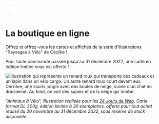 ```yaml
---

---
```

# La boutique en ligne

Offrez et offrez-vous les cartes et affiches de la série d'illustrations "Paysages à Vélo" de Cecillie !

Pour toute commande passée jusqu'au 31 décembre 2022, une carte en édition limitée vous est offerte !

![Illustration qui représente un renard roux qui transporte des cadeaux et un lapin dans un vélo cargo.  Un autre renard roux court devant eux. Derrière, une souris jongle avec des boules de neige, suivie d’un chat en draisienne. Au fond, on voit des sapins et de la neige qui tombe.](/images/animaux-velo.jpg "Animaux à Vélo")

_"Animaux à Vélo", illustration réalisée pour les_ [_24 Jours de Web_](https://www.24joursdeweb.fr/ "24 Jours de Web")_. Carte format DL 300g, édition limitée à 30 exemplaires, offerte pour tout achat réalisé du 20 novembre au 31 décembre 2022, sous réserve de stock disponible._